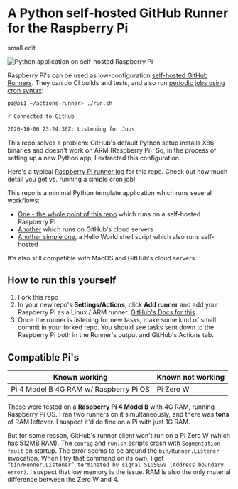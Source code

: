 # A Python self-hosted GitHub Runner for the Raspberry Pi

small edit

![Python application on self-hosted Raspberry Pi](https://github.com/dogweather/raspberry-pi-python-github-runner/workflows/Python%20application%20on%20self-hosted/badge.svg)


Raspberry Pi's can be used as low-configuration [self-hosted GitHub Runners](https://docs.github.com/en/free-pro-team@latest/actions/hosting-your-own-runners/about-self-hosted-runners). They can do CI builds and tests, and also run [periodic jobs using cron syntax](https://docs.github.com/en/free-pro-team@latest/actions/reference/workflow-syntax-for-github-actions#onschedule):

```bash
pi@pi1 ~/actions-runner> ./run.sh

√ Connected to GitHub

2020-10-06 23:24:36Z: Listening for Jobs
```

This repo solves a problem: GitHub's default Python setup installs
X86 binaries and doesn't work on ARM (Raspberry Pi). So, in the 
process of setting up a new Python app, I extracted this configuration.

Here's a typical [Raspberry Pi runner log](https://github.com/dogweather/raspberry-pi-python-github-runner/runs/1212774604?check_suite_focus=true)
for this repo. Check out how much detail you get vs. running a simple cron job!

This repo is a minimal Python template application which runs several workflows:

* [One - the whole point of this repo](https://github.com/dogweather/raspberry-pi-python-github-runner/blob/main/.github/workflows/python-test.yml) which runs on a self-hosted Raspberry Pi
* [Another](https://github.com/dogweather/raspberry-pi-python-github-runner/blob/main/.github/workflows/python-test-in-cloud.yml) which runs on GitHub's cloud servers
* [Another simple one](https://github.com/dogweather/raspberry-pi-python-github-runner/blob/main/.github/workflows/hello-world.yml), a Hello World shell script which also runs self-hosted

It's also still compatible with MacOS and GitHub's cloud servers.

## How to run this yourself

1. Fork this repo
2. In your new repo's **Settings/Actions**, click **Add runner** and add your Raspberry Pi as a Linux / ARM runner. [GitHub's Docs for this](https://docs.github.com/en/free-pro-team@latest/actions/hosting-your-own-runners/adding-self-hosted-runners)
3. Once the runner is listening for new tasks, make some kind of small commit in your forked repo. You should see tasks sent down to the Raspberry Pi both in the Runner's output and GitHub's Actions tab.

## Compatible Pi's

| Known working | Known not working |
| ------------- | ----------------- |
| Pi 4 Model B 4G RAM w/ Raspberry Pi OS | Pi Zero W |

These were tested on a **Raspberry Pi 4 Model B** with 4G RAM, running Raspberry Pi OS.
I ran two runners on it simultaneously, and there was **tons** of RAM leftover. I suspect it'd
do fine on a Pi with just 1G RAM.

But for some reason, GitHub's runner client won't run on a Pi Zero W (which has 512MB RAM).
The `config` and `run.sh` scripts crash with `Segmentation fault` on startup.
The error seems to be around the `bin/Runner.Listener` invocation. When I try that
command on its own, I get `“bin/Runner.Listener” terminated by signal SIGSEGV (Address boundary error)`.
I suspect that low memory is the issue. RAM is also the only material difference between
the Zero W and 4.
